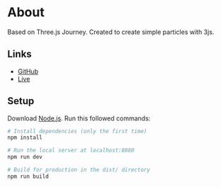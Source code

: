 # About 
Based on Three.js Journey.
Created to create simple particles with 3js.

## Links

- [GitHub](https://github.com/Andriotis-Dimitris/Simple-Particles)
- [Live](https://simple-particles-andriotis-dimitris-projects.vercel.app/)

## Setup
Download [Node.js](https://nodejs.org/en/download/).
Run this followed commands:

``` bash
# Install dependencies (only the first time)
npm install

# Run the local server at localhost:8080
npm run dev

# Build for production in the dist/ directory
npm run build
```
